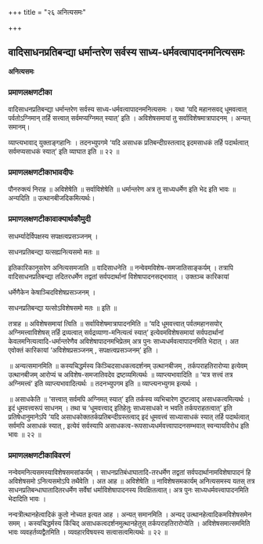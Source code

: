 +++
title = "२६ अनित्यसमः"

+++


## वादिसाधनप्रतिबन्द्या धर्मान्तरेण सर्वस्य साध्य-धर्मवत्वापादनमनित्यसमः

**अनित्यसमः** 

### **प्रमाणलक्षणटीका**

वादिसाधनप्रतिबन्द्या धर्मान्तरेण सर्वस्य साध्य-धर्मवत्वापादनमनित्यसमः । यथा ‘यदि महानसवद् धूमवत्वात् पर्वतोऽग्निमान् तर्हि सत्त्वात् सर्वमप्यग्निमत् स्यात्’ इति । अविशेषसमायां तु सर्वाविशेषमात्रापादनम् । अन्यत् समानम्।

व्याप्त्यभावाद् युक्ताङ्गहानिः । तदनभ्युपगमे ‘यदि असाधक प्रतिबन्दीग्रस्तत्वाद् इदमसाधकं तर्हि पदार्थत्वात् सर्वमप्यसाधकं स्यात्’ इति व्याघात इति ॥ २२ ॥

### **प्रमाणलक्षणटीकाभावदीपः**

पौनरुक्त्यं निराह ॥ अविशेषेति ॥ सर्वाविशेषेति ॥ धर्मान्तरेण अत्र तु साध्यधर्मेण इति भेद इति भावः ॥ अन्यदिति ॥ उत्थानबीजदिकमित्यर्थः।

### **प्रमाणलक्षणटीकावाक्यार्थकौमुदी**

साधर्म्यादेर्विपक्षस्य सपक्षत्वप्रसञ्जनम् ।

साधनप्रतिबन्द्या यत्सह्यनित्यसमो मतः ॥

इतिकारिकानुसरेण अनित्यसमजाति ॥ वादिसाधनेति ॥ नन्वेवमविशेष-समजातिसाङ्कर्यम् । तत्रापि वादिसाधनप्रतिबन्द्या तदितरधर्मेण तद्वतां सर्वपदार्थानां विशेषापादनसद्भावात् । उक्तञ्च कारिकायां

धर्मेणैकेन केषाञ्चिदविशेषप्रसञ्जनम् ।

साधनप्रतिबन्द्या यत्सोऽविशेषसमो मतः ॥ इति ॥

तत्राह ॥ अविशेषसमायां त्विति ॥ सर्वाविशेषमात्रापादनमिति ॥ ‘यदि धूमवत्त्वात् पर्वतमहानसयोर् अग्निमत्त्वाविशेषस् तर्हि द्रव्यत्वात् सर्वद्रव्याणा-मनित्यत्वं स्यात्’ इत्येवमविशेषसमायां सर्वपदार्थानां केवलमनित्यत्वादि-धर्मान्तरेणैव अविशेषापादनमभिप्रेतम् अत्र पुनः साध्यधर्मवत्वापादनमिति भेदात् । अत एवोक्तं कारिकायां ‘अविशेषप्रसञ्जनम् , सपक्षत्वप्रसञ्जनम्’ इति ।

॥ अन्यत्समानमिति ॥ कस्यचिद्धर्मस्य किञ्चिदसाधकत्वदर्शनम् उत्थानबीजम् , तर्कपराहतिरारोप्या इत्येवम् उत्थानबीजम् आरोप्यं च अविशेष-समजातिवदेव द्रष्टव्यमित्यर्थः ॥ व्याप्त्यभावादिति ॥ ‘यत्र सत्त्वं तत्र अग्निमत्त्वं’ इति व्याप्त्यभावादित्यर्थः ॥ तदनभ्युपगम इति ॥ व्याप्त्यनभ्युगम इत्यर्थः ।

॥ असाधकेति ॥ ‘सत्त्वात् सर्वमपि अग्निमत् स्यात्’ इति तर्कस्य व्यभिचारेण दुष्टत्वाद् असाधकत्वमित्यर्थः । इदं धूमवत्त्वरूपं साधनम् । तथा च ‘धूमवत्त्वाद् इतिहेतुः साध्यसाधको न भवति तर्कपराहतत्वात्’ इति प्रतिषेधानुमानेऽपि ‘यदि असाधकोक्ततर्कप्रतिबन्दीग्रस्तत्वाद् इदं धूमवत्त्वं साध्यासाधकं स्यात् तर्हि पदार्थत्वात् सर्वमपि असाधकं स्यात् , इत्येवं सर्वस्यापि असाधकत्व-रूपसाध्यधर्मवत्त्वापादनसम्भवात् स्वन्यायविरोध इति भावः ॥ २२ ॥

### **प्रमाणलक्षणटीकाविवरणं**

नन्वेवमनित्यसमस्याविशेषसमसांकर्यम् । साधनप्रतिबंधाघातादि-तरधर्मेण तद्वतां सर्वपदार्थानामविशेषापादनं हि अविशेषसमो ऽनित्यसमोऽपि तथैवेति । अत आह ॥ अविशेषेति ॥ नाविशेषसमकार्यम् अनित्यसमस्य यतस् तत्र साधनप्रतिबन्धाघातादितरधर्मेण सर्वेषां धर्माविशेषापादनस्य विवक्षितत्वात्। अत्र पुनः साध्यधर्मवत्त्वापादनमिति भेदादिति भावः ।

नन्वत्रोेत्थानहेत्वादिकं कुतो नोच्यत इत्यत आह । अन्यत् समानमिति । अन्यद् उत्थानहेत्वादिकमविशेषसमेन समम् । कस्यचिद्धर्मस्य किंचिद् असाधकत्वदर्शनमुत्थानहेतुस् तर्कपराहतिरारोप्येति । अविशेषसमात्सममिति भावः व्यवहर्तव्यद्वैतमिति । व्यवहारविषयस्य सत्वासत्वमित्यर्थः ॥ २२ ॥


